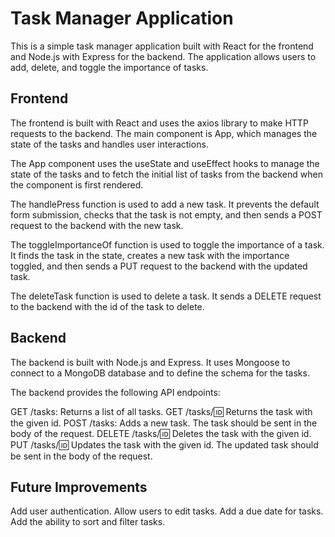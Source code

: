 # Task Manager Application
This is a simple task manager application built with React for the frontend and Node.js with Express for the backend. The application allows users to add, delete, and toggle the importance of tasks.

## Frontend
The frontend is built with React and uses the axios library to make HTTP requests to the backend. The main component is App, which manages the state of the tasks and handles user interactions.

The App component uses the useState and useEffect hooks to manage the state of the tasks and to fetch the initial list of tasks from the backend when the component is first rendered.

The handlePress function is used to add a new task. It prevents the default form submission, checks that the task is not empty, and then sends a POST request to the backend with the new task.

The toggleImportanceOf function is used to toggle the importance of a task. It finds the task in the state, creates a new task with the importance toggled, and then sends a PUT request to the backend with the updated task.

The deleteTask function is used to delete a task. It sends a DELETE request to the backend with the id of the task to delete.

## Backend
The backend is built with Node.js and Express. It uses Mongoose to connect to a MongoDB database and to define the schema for the tasks.

The backend provides the following API endpoints:

GET /tasks: Returns a list of all tasks.
GET /tasks/:id: Returns the task with the given id.
POST /tasks: Adds a new task. The task should be sent in the body of the request.
DELETE /tasks/:id: Deletes the task with the given id.
PUT /tasks/:id: Updates the task with the given id. The updated task should be sent in the body of the request.

## Future Improvements
Add user authentication.
Allow users to edit tasks.
Add a due date for tasks.
Add the ability to sort and filter tasks.

